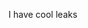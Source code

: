 I have cool leaks

<!---
SafeGTAGLeaks/SafeGTAGLeaks is a ✨ special ✨ repository because its `README.md` (this file) appears on your GitHub profile.
You can click the Preview link to take a look at your changes.
--->
